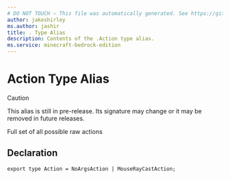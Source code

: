 ```yaml
---
# DO NOT TOUCH — This file was automatically generated. See https://github.com/mojang/minecraftapidocsgenerator to modify descriptions, examples, etc.
author: jakeshirley
ms.author: jashir
title: . Type Alias
description: Contents of the .Action type alias.
ms.service: minecraft-bedrock-edition
---
```

# Action Type Alias

> [!CAUTION]
> This alias is still in pre-release.  Its signature may change or it may be removed in future releases.

Full set of all possible raw actions

## Declaration
`export type Action = NoArgsAction | MouseRayCastAction;`
